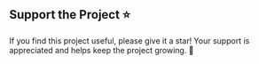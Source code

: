 ## Support the Project ⭐

If you find this project useful, please give it a star! Your support is appreciated and helps keep the project growing. 🌟
